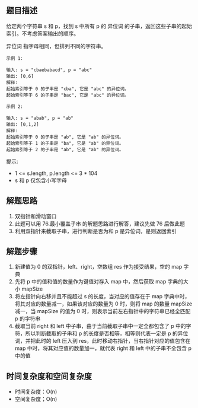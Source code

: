 ## 题目描述

给定两个字符串 s 和 p，找到 s 中所有 p 的 异位词 的子串，返回这些子串的起始索引。不考虑答案输出的顺序。

异位词 指字母相同，但排列不同的字符串。
```
示例 1:

输入: s = "cbaebabacd", p = "abc"
输出: [0,6]
解释:
起始索引等于 0 的子串是 "cba", 它是 "abc" 的异位词。
起始索引等于 6 的子串是 "bac", 它是 "abc" 的异位词。
```
```
示例 2:

输入: s = "abab", p = "ab"
输出: [0,1,2]
解释:
起始索引等于 0 的子串是 "ab", 它是 "ab" 的异位词。
起始索引等于 1 的子串是 "ba", 它是 "ab" 的异位词。
起始索引等于 2 的子串是 "ab", 它是 "ab" 的异位词。
```

提示:

+ 1 <= s.length, p.length <= 3 * 104
+ s 和 p 仅包含小写字母

## 解题思路

1. 双指针和滑动窗口
2. 此题可以用 76.最小覆盖子串 的解题思路进行解答，建议先做 76 后做此题
3. 利用双指针来截取子串，进行判断是否为和 p 是异位词，是则返回索引

## 解题步骤

1. 新建值为 0 的双指针，left、right，空数组 res 作为接受结果，空的 map 字典
2. 先将 p 中的值和值的数量作为键值对存入 map 中，然后获取 map 字典的大小 mapSize
3. 将左指针向右移并且不能超过 s 的长度，当对应的值存在于 map 字典中时，将其对应的数量减一，如果该对应的数量为 0 时，则将 map 的数量 mapSize 减一，当 mapSize 的值为 0 时，则表示当前左右指针中的字符串已经全匹配 p 的字符串
4. 截取当前 right 和 left 中子串，由于当前截取子串中一定全都包含了 p 中的字符，所以判断截取的子串和 p 的长度是否相等，相等则代表一定是 p 的异位词，并把此时的 left 压入到 res，此时移动右指针，当右指针对应的值包含在 map 中时，将其对应值的数量加一，就代表 right 和 left 中的子串不全包含 p 中的值

## 时间复杂度和空间复杂度

+ 时间复杂度：O(n)
+ 空间复杂度；O(n)